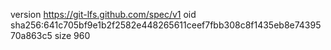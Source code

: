 version https://git-lfs.github.com/spec/v1
oid sha256:641c705bf9e1b2f2582e448265611ceef7fbb308c8f1435eb8e7439570a863c5
size 960
